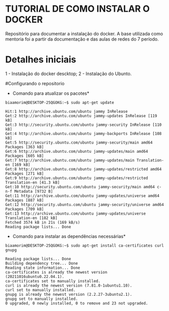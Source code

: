 # TUTORIAL DE COMO INSTALAR O DOCKER
Repositório para documentar a instalação do docker. A base utilizada como mentoria foi a partir da documentação e das aulas de redes do 7 período.

# Detalhes iniciais

1 - Instalação do docker descktop;
2 - Instalação do Ubunto.


#Configurando o repositorio

* Comando para atualizar os pacotes*


```console 
biaamorim@DESKTOP-25QGOKG:~$ sudo apt-get update
```

``` console
Hit:1 http://archive.ubuntu.com/ubuntu jammy InRelease
Get:2 http://archive.ubuntu.com/ubuntu jammy-updates InRelease [119 kB]
Get:3 http://security.ubuntu.com/ubuntu jammy-security InRelease [110 kB]
Get:4 http://archive.ubuntu.com/ubuntu jammy-backports InRelease [108 kB]
Get:5 http://security.ubuntu.com/ubuntu jammy-security/main amd64 Packages [363 kB]
Get:6 http://archive.ubuntu.com/ubuntu jammy-updates/main amd64 Packages [605 kB]
Get:7 http://archive.ubuntu.com/ubuntu jammy-updates/main Translation-en [169 kB]
Get:8 http://archive.ubuntu.com/ubuntu jammy-updates/restricted amd64 Packages [271 kB]
Get:9 http://archive.ubuntu.com/ubuntu jammy-updates/restricted Translation-en [41.3 kB]
Get:10 http://security.ubuntu.com/ubuntu jammy-security/main amd64 c-n-f Metadata [9732 B]
Get:11 http://archive.ubuntu.com/ubuntu jammy-updates/universe amd64 Packages [887 kB]
Get:12 http://security.ubuntu.com/ubuntu jammy-security/universe amd64 Packages [709 kB]
Get:13 http://archive.ubuntu.com/ubuntu jammy-updates/universe Translation-en [182 kB]
Fetched 3574 kB in 21s (169 kB/s)
Reading package lists... Done
```

* Comando para instalar as dependências necessárias*

``` console 
biaamorim@DESKTOP-25QGOKG:~$ sudo apt-get install ca-certificates curl gnupg
```

``` console
Reading package lists... Done
Building dependency tree... Done
Reading state information... Done
ca-certificates is already the newest version (20211016ubuntu0.22.04.1).
ca-certificates set to manually installed.
curl is already the newest version (7.81.0-1ubuntu1.10).
curl set to manually installed.
gnupg is already the newest version (2.2.27-3ubuntu2.1).
gnupg set to manually installed.
0 upgraded, 0 newly installed, 0 to remove and 23 not upgraded.
```








